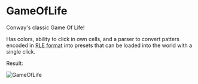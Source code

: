 # GameOfLife
Conway's classic Game Of Life!

Has colors, ability to click in own cells, and a parser to convert patters encoded in [RLE format](https://www.conwaylife.com/wiki/Run_Length_Encoded) into presets that can be loaded into the world with a single click.

Result:

![GameOfLife](https://i.imgur.com/E4kR4en.png)

